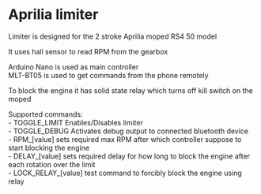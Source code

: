 # Aprilia limiter
<p> Limiter is designed for the 2 stroke Aprilia moped RS4 50 model
<p> It uses hall sensor to read RPM from the gearbox
<p> Arduino Nano is used as main controller <br>
MLT-BT05 is used to get commands from the phone remotely
<p> To block the engine it has solid state relay which turns off kill switch on the moped
<p> Supported commands: <br>
	- TOGGLE_LIMIT Enables/Disables limiter <br>
	- TOGGLE_DEBUG Activates debug output to connected bluetooth device <br>
	- RPM_[value] sets required max RPM after which controller suppose to start blocking the engine <br>
	- DELAY_[value] sets required delay for how long to block the engine after each rotation over the limit <br>
	- LOCK_RELAY_[value] test command to forcibly block the engine using relay